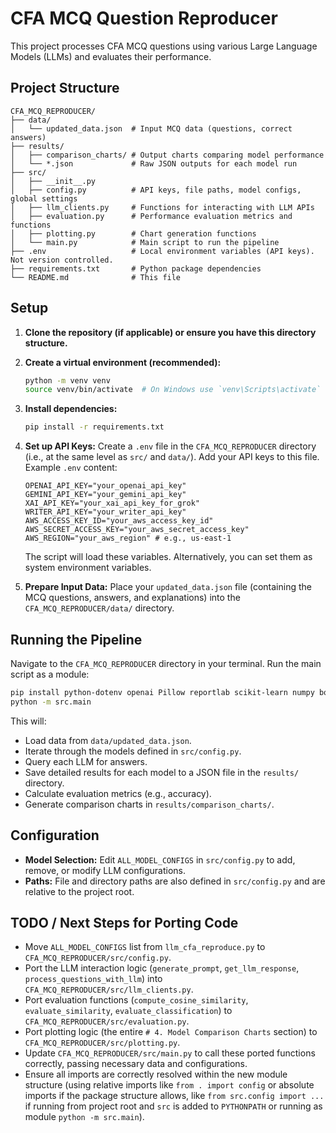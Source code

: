 # CFA MCQ Question Reproducer

This project processes CFA MCQ questions using various Large Language Models (LLMs)
and evaluates their performance.

## Project Structure

```
CFA_MCQ_REPRODUCER/
├── data/
│   └── updated_data.json  # Input MCQ data (questions, correct answers)
├── results/
│   ├── comparison_charts/ # Output charts comparing model performance
│   └── *.json             # Raw JSON outputs for each model run
├── src/
│   ├── __init__.py
│   ├── config.py          # API keys, file paths, model configs, global settings
│   ├── llm_clients.py     # Functions for interacting with LLM APIs
│   ├── evaluation.py      # Performance evaluation metrics and functions
│   ├── plotting.py        # Chart generation functions
│   └── main.py            # Main script to run the pipeline
├── .env                   # Local environment variables (API keys). Not version controlled.
├── requirements.txt       # Python package dependencies
└── README.md              # This file
```

## Setup

1.  **Clone the repository (if applicable) or ensure you have this directory structure.**

2.  **Create a virtual environment (recommended):**
    ```bash
    python -m venv venv
    source venv/bin/activate  # On Windows use `venv\Scripts\activate`
    ```

3.  **Install dependencies:**
    ```bash
    pip install -r requirements.txt
    ```

4.  **Set up API Keys:**
    Create a `.env` file in the `CFA_MCQ_REPRODUCER` directory (i.e., at the same level as `src/` and `data/`).
    Add your API keys to this file. Example `.env` content:

    ```env
    OPENAI_API_KEY="your_openai_api_key"
    GEMINI_API_KEY="your_gemini_api_key"
    XAI_API_KEY="your_xai_api_key_for_grok"
    WRITER_API_KEY="your_writer_api_key"
    AWS_ACCESS_KEY_ID="your_aws_access_key_id"
    AWS_SECRET_ACCESS_KEY="your_aws_secret_access_key"
    AWS_REGION="your_aws_region" # e.g., us-east-1
    ```
    The script will load these variables. Alternatively, you can set them as system environment variables.

5.  **Prepare Input Data:**
    Place your `updated_data.json` file (containing the MCQ questions, answers, and explanations)
    into the `CFA_MCQ_REPRODUCER/data/` directory.

## Running the Pipeline

Navigate to the `CFA_MCQ_REPRODUCER` directory in your terminal.
Run the main script as a module:

```bash
pip install python-dotenv openai Pillow reportlab scikit-learn numpy boto3 google-generativeai matplotlib seaborn kaleido writerai
python -m src.main
```

This will:
- Load data from `data/updated_data.json`.
- Iterate through the models defined in `src/config.py`.
- Query each LLM for answers.
- Save detailed results for each model to a JSON file in the `results/` directory.
- Calculate evaluation metrics (e.g., accuracy).
- Generate comparison charts in `results/comparison_charts/`.

## Configuration

-   **Model Selection:** Edit `ALL_MODEL_CONFIGS` in `src/config.py` to add, remove, or modify LLM configurations.
-   **Paths:** File and directory paths are also defined in `src/config.py` and are relative to the project root.

## TODO / Next Steps for Porting Code

-   Move `ALL_MODEL_CONFIGS` list from `llm_cfa_reproduce.py` to `CFA_MCQ_REPRODUCER/src/config.py`.
-   Port the LLM interaction logic (`generate_prompt`, `get_llm_response`, `process_questions_with_llm`) into `CFA_MCQ_REPRODUCER/src/llm_clients.py`.
-   Port evaluation functions (`compute_cosine_similarity`, `evaluate_similarity`, `evaluate_classification`) to `CFA_MCQ_REPRODUCER/src/evaluation.py`.
-   Port plotting logic (the entire `# 4. Model Comparison Charts` section) to `CFA_MCQ_REPRODUCER/src/plotting.py`.
-   Update `CFA_MCQ_REPRODUCER/src/main.py` to call these ported functions correctly, passing necessary data and configurations.
-   Ensure all imports are correctly resolved within the new module structure (using relative imports like `from . import config` or absolute imports if the package structure allows, like `from src.config import ...` if running from project root and `src` is added to `PYTHONPATH` or running as module `python -m src.main`). 